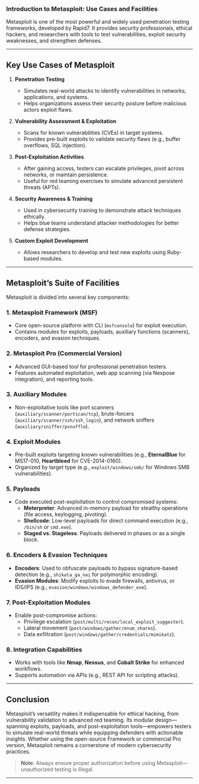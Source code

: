 

### **Introduction to Metasploit: Use Cases and Facilities**  

Metasploit is one of the most powerful and widely used penetration testing frameworks, developed by Rapid7. It provides security professionals, ethical hackers, and researchers with tools to test vulnerabilities, exploit security weaknesses, and strengthen defenses.  

---

## **Key Use Cases of Metasploit**  

1. **Penetration Testing**  
   - Simulates real-world attacks to identify vulnerabilities in networks, applications, and systems.  
   - Helps organizations assess their security posture before malicious actors exploit flaws.  

2. **Vulnerability Assessment & Exploitation**  
   - Scans for known vulnerabilities (CVEs) in target systems.  
   - Provides pre-built exploits to validate security flaws (e.g., buffer overflows, SQL injection).  

3. **Post-Exploitation Activities**  
   - After gaining access, testers can escalate privileges, pivot across networks, or maintain persistence.  
   - Useful for red teaming exercises to simulate advanced persistent threats (APTs).  

4. **Security Awareness & Training**  
   - Used in cybersecurity training to demonstrate attack techniques ethically.  
   - Helps blue teams understand attacker methodologies for better defense strategies.  

5. **Custom Exploit Development**  
   - Allows researchers to develop and test new exploits using Ruby-based modules.  

---

## **Metasploit’s Suite of Facilities**  

Metasploit is divided into several key components:  

### 1. **Metasploit Framework (MSF)**  
   - Core open-source platform with CLI (`msfconsole`) for exploit execution.  
   - Contains modules for exploits, payloads, auxiliary functions (scanners), encoders, and evasion techniques.  

### 2. **Metasploit Pro (Commercial Version)**  
   - Advanced GUI-based tool for professional penetration testers.  
   - Features automated exploitation, web app scanning (via Nexpose integration), and reporting tools.  

### 3. **Auxiliary Modules**  
   - Non-exploitative tools like port scanners (`auxiliary/scanner/portscan/tcp`), brute-forcers (`auxiliary/scanner/ssh/ssh_login`), and network sniffers (`auxiliary/sniffer/psnuffle`).  


### 4. **Exploit Modules**  
   - Pre-built exploits targeting known vulnerabilities (e.g., **EternalBlue** for MS17-010, **Heartbleed** for CVE-2014-0160).  
   - Organized by target type (e.g., `exploit/windows/smb/` for Windows SMB vulnerabilities).  

### 5. **Payloads**  
   - Code executed post-exploitation to control compromised systems:  
     - **Meterpreter**: Advanced in-memory payload for stealthy operations (file access, keylogging, pivoting).  
     - **Shellcode**: Low-level payloads for direct command execution (e.g., `/bin/sh` or `cmd.exe`).  
     - **Staged vs. Stageless**: Payloads delivered in phases or as a single block.  

### **6. Encoders & Evasion Techniques**  
   - **Encoders**: Used to obfuscate payloads to bypass signature-based detection (e.g., `shikata_ga_nai` for polymorphic encoding).  
   - **Evasion Modules**: Modify exploits to evade firewalls, antivirus, or IDS/IPS (e.g., `evasion/windows/windows_defender_exe`).  

### **7. Post-Exploitation Modules**  
   - Enable post-compromise actions:  
     - Privilege escalation (`post/multi/recon/local_exploit_suggester`).  
     - Lateral movement (`post/windows/gather/enum_shares`).  
     - Data exfiltration (`post/windows/gather/credentials/mimikatz`).  

### **8. Integration Capabilities**  
   - Works with tools like **Nmap**, **Nessus**, and **Cobalt Strike** for enhanced workflows.  
   - Supports automation via APIs (e.g., REST API for scripting attacks).  

---

## **Conclusion**  
Metasploit’s versatility makes it indispensable for ethical hacking, from vulnerability validation to advanced red teaming. Its modular design—spanning exploits, payloads, and post-exploitation tools—empowers testers to simulate real-world threats while equipping defenders with actionable insights. Whether using the open-source Framework or commercial Pro version, Metasploit remains a cornerstone of modern cybersecurity practices.  

> **Note**: Always ensure proper authorization before using Metasploit—unauthorized testing is illegal.  

--- 

